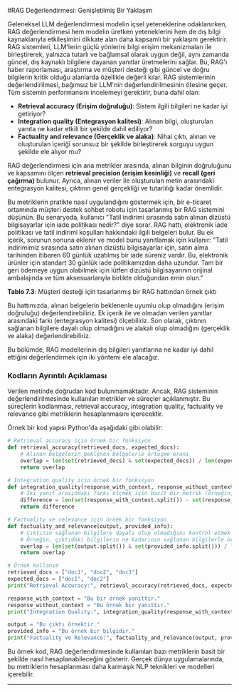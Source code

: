 #RAG Değerlendirmesi: Genişletilmiş Bir Yaklaşım

Geleneksel LLM değerlendirmesi modelin içsel yeteneklerine odaklanırken, RAG değerlendirmesi hem modelin üretken yeteneklerini hem de dış bilgi kaynaklarıyla etkileşimini dikkate alan daha kapsamlı bir yaklaşım gerektirir. RAG sistemleri, LLM'lerin güçlü yönlerini bilgi erişim mekanizmaları ile birleştirerek, yalnızca tutarlı ve bağlamsal olarak uygun değil, aynı zamanda güncel, dış kaynaklı bilgilere dayanan yanıtlar üretmelerini sağlar. Bu, RAG'ı haber raporlaması, araştırma ve müşteri desteği gibi güncel ve doğru bilgilerin kritik olduğu alanlarda özellikle değerli kılar. RAG sistemlerinin değerlendirilmesi, bağımsız bir LLM'nin değerlendirilmesinin ötesine geçer. Tüm sistemin performansını incelemeyi gerektirir, buna dahil olan:
- **Retrieval accuracy (Erişim doğruluğu)**: Sistem ilgili bilgileri ne kadar iyi getiriyor?
- **Integration quality (Entegrasyon kalitesi)**: Alınan bilgi, oluşturulan yanıta ne kadar etkili bir şekilde dahil ediliyor?
- **Factuality and relevance (Gerçeklik ve alaka)**: Nihai çıktı, alınan ve oluşturulan içeriği sorunsuz bir şekilde birleştirerek sorguyu uygun şekilde ele alıyor mu?

RAG değerlendirmesi için ana metrikler arasında, alınan bilginin doğruluğunu ve kapsamını ölçen **retrieval precision (erişim kesinliği)** ve **recall (geri çağırma)** bulunur. Ayrıca, alınan veriler ile oluşturulan metin arasındaki entegrasyon kalitesi, çıktının genel gerçekliği ve tutarlılığı kadar önemlidir.

Bu metriklerin pratikte nasıl uygulandığını göstermek için, bir e-ticaret ortamında müşteri destek sohbet robotu için tasarlanmış bir RAG sistemini düşünün. Bu senaryoda, kullanıcı "Tatil indirimi sırasında satın alınan dizüstü bilgisayarlar için iade politikası nedir?" diye sorar. RAG hattı, elektronik iade politikası ve tatil indirimi koşulları hakkındaki ilgili belgeleri bulur. Bu ek içerik, sorunun sonuna eklenir ve model bunu yanıtlamak için kullanır:
"Tatil indirimimiz sırasında satın alınan dizüstü bilgisayarlar için, satın alma tarihinden itibaren 60 günlük uzatılmış bir iade süreniz vardır. Bu, elektronik ürünler için standart 30 günlük iade politikamızdan daha uzundur. Tam bir geri ödemeye uygun olabilmek için lütfen dizüstü bilgisayarının orijinal ambalajında ve tüm aksesuarlarıyla birlikte olduğundan emin olun."

**Tablo 7.3**: Müşteri desteği için tasarlanmış bir RAG hattından örnek çıktı

Bu hattımızda, alınan belgelerin beklenenle uyumlu olup olmadığını (erişim doğruluğu) değerlendirebiliriz. Ek içerik ile ve olmadan verilen yanıtlar arasındaki farkı (entegrasyon kalitesi) ölçebiliriz. Son olarak, çıktının sağlanan bilgilere dayalı olup olmadığını ve alakalı olup olmadığını (gerçeklik ve alaka) değerlendirebiliriz.

Bu bölümde, RAG modellerinin dış bilgileri yanıtlarına ne kadar iyi dahil ettiğini değerlendirmek için iki yöntemi ele alacağız.

### Kodların Ayrıntılı Açıklaması

Verilen metinde doğrudan kod bulunmamaktadır. Ancak, RAG sisteminin değerlendirilmesinde kullanılan metrikler ve süreçler açıklanmıştır. Bu süreçlerin kodlanması, retrieval accuracy, integration quality, factuality ve relevance gibi metriklerin hesaplanmasını içerecektir.

Örnek bir kod yapısı Python'da aşağıdaki gibi olabilir:

```python
# Retrieval accuracy için örnek bir fonksiyon
def retrieval_accuracy(retrieved_docs, expected_docs):
    # Alınan belgelerin beklenen belgelerle örtüşme oranı
    overlap = len(set(retrieved_docs) & set(expected_docs)) / len(expected_docs)
    return overlap

# Integration quality için örnek bir fonksiyon
def integration_quality(response_with_context, response_without_context):
    # İki yanıt arasındaki farkı ölçmek için basit bir metrik (örneğin, kelime farkı)
    difference = len(set(response_with_context.split()) - set(response_without_context.split()))
    return difference

# Factuality ve relevance için örnek bir fonksiyon
def factuality_and_relevance(output, provided_info):
    # Çıktının sağlanan bilgilere dayalı olup olmadığını kontrol etmek için basit bir metrik
    # Örneğin, çıktıdaki bilgilerin ne kadarının sağlanan bilgilerle örtüştüğü
    overlap = len(set(output.split()) & set(provided_info.split())) / len(output.split())
    return overlap

# Örnek kullanım
retrieved_docs = ["doc1", "doc2", "doc3"]
expected_docs = ["doc1", "doc2"]
print("Retrieval Accuracy:", retrieval_accuracy(retrieved_docs, expected_docs))

response_with_context = "Bu bir örnek yanıttır."
response_without_context = "Bu örnek bir yanıttır."
print("Integration Quality:", integration_quality(response_with_context, response_without_context))

output = "Bu çıktı örnektir."
provided_info = "Bu örnek bir bilgidir."
print("Factuality ve Relevance:", factuality_and_relevance(output, provided_info))
```

Bu örnek kod, RAG değerlendirmesinde kullanılan bazı metriklerin basit bir şekilde nasıl hesaplanabileceğini gösterir. Gerçek dünya uygulamalarında, bu metriklerin hesaplanması daha karmaşık NLP teknikleri ve modelleri içerebilir.

---

